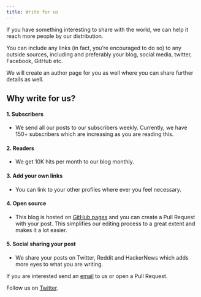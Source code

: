```yaml
---
title: Write for us
---
```


If you have something interesting to share with the world, we can help it reach more people by our distribution.

You can include any links (in fact, you’re encouraged to do so) to any outside sources, including and preferably your blog, social media, twitter, Facebook, GitHub etc.

We will create an author page for you as well where you can share further details as well.

## Why write for us?

#### 1. Subscribers

* We send all our posts to our subscribers weekly. Currently, we have 150+ subscribers which are increasing as you are reading this.

#### 2. Readers

* We get 10K hits per month to our blog monthly.

#### 3. Add your own links

* You can link to your other profiles where ever you feel necessary.

#### 4. Open source

* This blog is hosted on [GitHub pages](https://github.com/singh1114/pythonprogramming) and you can create a Pull Request with your post. This simplifies our editing process to a great extent and makes it a lot easier.

#### 5. Social sharing your post

* We share your posts on Twitter, Reddit and HackerNews which adds more eyes to what you are writing.

If you are interested send an [email](mailto:pythonprogrammingorg@gmail.com) to us or open a Pull Request.

Follow us on [Twitter](https://twitter.com/pythonprogramm9).